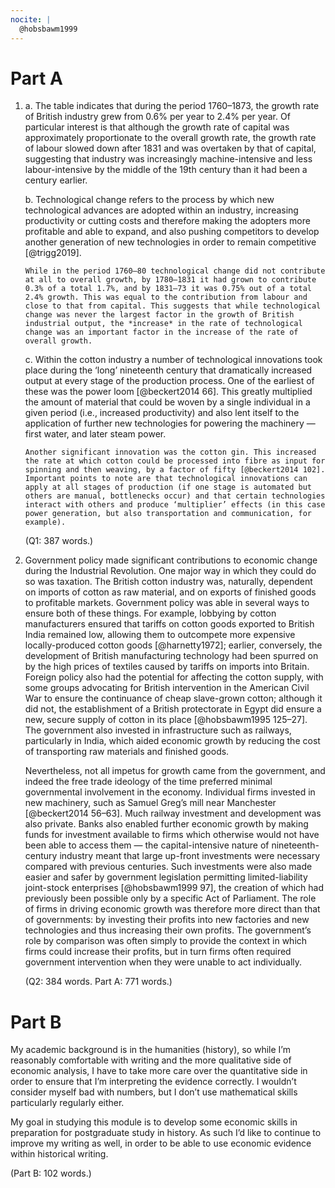 ```yaml
---
nocite: |
  @hobsbawm1999
---
```


# Part A

1.  a.  The table indicates that during the period 1760–1873, the growth rate of British industry grew from 0.6% per year to 2.4% per year. Of particular interest is that although the growth rate of capital was approximately proportionate to the overall growth rate, the growth rate of labour slowed down after 1831 and was overtaken by that of capital, suggesting that industry was increasingly machine-intensive and less labour-intensive by the middle of the 19th century than it had been a century earlier.

    b.  Technological change refers to the process by which new technological advances are adopted within an industry, increasing productivity or cutting costs and therefore making the adopters more profitable and able to expand, and also pushing competitors to develop another generation of new technologies in order to remain competitive [@trigg2019].

        While in the period 1760–80 technological change did not contribute at all to overall growth, by 1780–1831 it had grown to contribute 0.3% of a total 1.7%, and by 1831–73 it was 0.75% out of a total 2.4% growth. This was equal to the contribution from labour and close to that from capital. This suggests that while technological change was never the largest factor in the growth of British industrial output, the *increase* in the rate of technological change was an important factor in the increase of the rate of overall growth.

    c.  Within the cotton industry a number of technological innovations took place during the ‘long’ nineteenth century that dramatically increased output at every stage of the production process. One of the earliest of these was the power loom [@beckert2014 66]. This greatly multiplied the amount of material that could be woven by a single individual in a given period (i.e., increased productivity) and also lent itself to the application of further new technologies for powering the machinery — first water, and later steam power.

        Another significant innovation was the cotton gin. This increased the rate at which cotton could be processed into fibre as input for spinning and then weaving, by a factor of fifty [@beckert2014 102]. Important points to note are that technological innovations can apply at all stages of production (if one stage is automated but others are manual, bottlenecks occur) and that certain technologies interact with others and produce ‘multiplier’ effects (in this case power generation, but also transportation and communication, for example).

    (Q1: 387 words.)

2.  Government policy made significant contributions to economic change during the Industrial Revolution. One major way in which they could do so was taxation. The British cotton industry was, naturally, dependent on imports of cotton as raw material, and on exports of finished goods to profitable markets. Government policy was able in several ways to ensure both of these things. For example, lobbying by cotton manufacturers ensured that tariffs on cotton goods exported to British India remained low, allowing them to outcompete more expensive locally-produced cotton goods [@harnetty1972]; earlier, conversely, the development of British manufacturing technology had been spurred on by the high prices of textiles caused by tariffs on imports into Britain. Foreign policy also had the potential for affecting the cotton supply, with some groups advocating for British intervention in the American Civil War to ensure the continuance of cheap slave-grown cotton; although it did not, the establishment of a British protectorate in Egypt did ensure a new, secure supply of cotton in its place [@hobsbawm1995 125–27]. The government also invested in infrastructure such as railways, particularly in India, which aided economic growth by reducing the cost of transporting raw materials and finished goods.

    Nevertheless, not all impetus for growth came from the government, and indeed the free trade ideology of the time preferred minimal governmental involvement in the economy. Individual firms invested in new machinery, such as Samuel Greg’s mill near Manchester [@beckert2014 56–63]. Much railway investment and development was also private. Banks also enabled further economic growth by making funds for investment available to firms which otherwise would not have been able to access them — the capital-intensive nature of nineteenth-century industry meant that large up-front investments were necessary compared with previous centuries. Such investments were also made easier and safer by government legislation permitting limited-liability joint-stock enterprises [@hobsbawm1999 97], the creation of which had previously been possible only by a specific Act of Parliament. The role of firms in driving economic growth was therefore more direct than that of governments: by investing their profits into new factories and new technologies and thus increasing their own profits. The government’s role by comparison was often simply to provide the context in which firms could increase their profits, but in turn firms often required government intervention when they were unable to act individually.

    (Q2: 384 words. Part A: 771 words.)

# Part B

My academic background is in the humanities (history), so while I’m reasonably comfortable with writing and the more qualitative side of economic analysis, I have to take more care over the quantitative side in order to ensure that I’m interpreting the evidence correctly. I wouldn’t consider myself bad with numbers, but I don’t use mathematical skills particularly regularly either.

My goal in studying this module is to develop some economic skills in preparation for postgraduate study in history. As such I’d like to continue to improve my writing as well, in order to be able to use economic evidence within historical writing.

(Part B: 102 words.)
